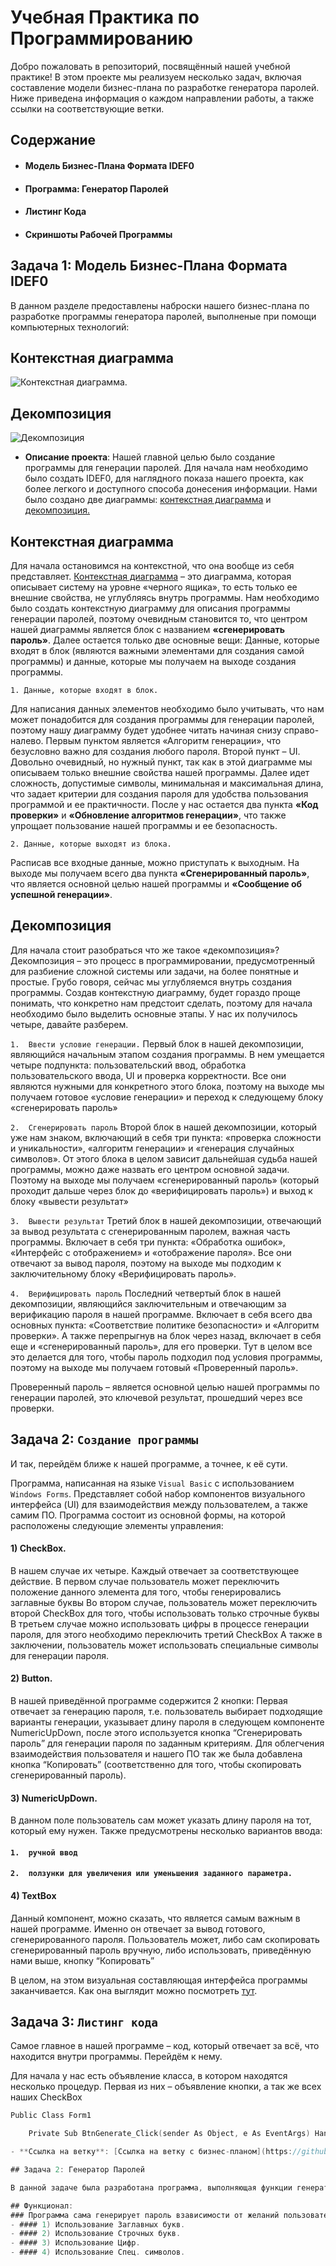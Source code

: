 # Учебная Практика по Программированию

Добро пожаловать в репозиторий, посвящённый нашей учебной практике! В этом проекте мы реализуем несколько задач, включая составление модели бизнес-плана по разработке генератора паролей. Ниже приведена информация о каждом направлении работы, а также ссылки на соответствующие ветки.

## Содержание

- #### Модель Бизнес-Плана Формата IDEF0
- #### Программа: Генератор Паролей
- #### Листинг Кода
- #### Скриншоты Рабочей Программы

## Задача 1: Модель Бизнес-Плана Формата IDEF0

В данном разделе предоставлены наброски нашего бизнес-плана по разработке программы генератора паролей, выполненые при помощи компьютерных технологий:

## Контекстная диаграмма
![Контекстная диаграмма](https://github.com/meowqqhxd/ychebnaya/blob/main/1.jpg).

## Декомпозиция
![Декомпозиция](https://github.com/meowqqhxd/ychebnaya/blob/main/2.jpg)




- **Описание проекта**: 
Нашей главной целью было создание программы для генерации паролей. Для начала нам необходимо было создать IDEF0, для наглядного показа нашего проекта, как более легкого и доступного способа донесения информации. 
Нами было создано две диаграммы: [контекстная диаграмма](https://github.com/IvanVolkogonov/y4ebnaya_pr/blob/main/Compoziciya.png) и [декомпозиция.](https://github.com/IvanVolkogonov/y4ebnaya_pr/blob/main/Decompoziciya.png)

## Контекстная диаграмма

 Для начала остановимся на контекстной, что она вообще из себя представляет. [Контекстная диаграмма](https://github.com/IvanVolkogonov/y4ebnaya_pr/blob/main/Compoziciya.png) – это диаграмма, которая описывает систему на уровне «черного ящика», то есть только ее внешние свойства, не углубляясь внутрь программы. Нам необходимо было создать контекстную диаграмму для описания программы генерации паролей, поэтому очевидным становится то, что центром нашей диаграммы является блок с названием **«сгенерировать пароль»**. Далее остается только две основные вещи:
Данные, которые входят в блок (являются важными элементами для создания самой программы) и данные, которые мы получаем на выходе создания программы.

```1. Данные, которые входят в блок.```

Для написания данных элементов необходимо было учитывать, что нам может понадобится для создания программы для генерации паролей, поэтому нашу диаграмму будет удобнее читать начиная снизу справо-налево. Первым пунктом является «Алгоритм генерации», что безусловно важно для создания любого пароля. Второй пункт – UI. Довольно очевидный, но нужный пункт, так как в этой диаграмме мы описываем только внешние свойства нашей программы. Далее идет сложность, допустимые символы, минимальная и максимальная длина, что задает критерии для создания пароля для удобства пользования программой и ее практичности. После у нас остается два пункта **«Код проверки»** и **«Обновление алгоритмов генерации»**, что также упрощает пользование нашей программы и ее безопасность. 

```2. Данные, которые выходят из блока.```

Расписав все входные данные, можно приступать к выходным. На выходе мы получаем всего два пункта **«Сгенерированный пароль»**, что является основной целью нашей программы и **«Сообщение об успешной генерации»**.

## Декомпозиция

Для начала стоит разобраться что же такое «декомпозиция»?
Декомпозиция – это процесс в программировании, предусмотренный для разбиение сложной системы или задачи, на более понятные и простые. Грубо говоря, сейчас мы углубляемся внутрь создания программы. 
Создав контекстную диаграмму, будет гораздо проще понимать, что конкретно нам предстоит сделать, поэтому для начала необходимо было выделить основные этапы. У нас их получилось четыре, давайте разберем.

```1.  Ввести условие генерации.```
Первый блок в нашей декомпозиции, являющийся начальным этапом создания программы. В нем умещается четыре подпункта: пользовательский ввод, обработка пользовательского ввода, UI и проверка корректности. Все они являются нужными для конкретного этого блока, поэтому на выходе мы получаем готовое «условие генерации» и переход к следующему блоку «сгенерировать пароль»

```2.  Сгенерировать пароль```
Второй блок в нашей декомпозиции, который уже нам знаком, включающий в себя три пункта: «проверка сложности и уникальности», «алгоритм генерации» и «генерация случайных символов». От этого блока в целом зависит дальнейшая судьба нашей программы, можно даже назвать его центром основной задачи. Поэтому на выходе мы получаем «сгенерированный пароль» (который проходит дальше через блок до «верифицировать пароль») и выход к блоку «вывести результат»

```3.  Вывести результат```
Третий блок в нашей декомпозиции, отвечающий за вывод результата с сгенерированным паролем, важная часть программы. Включает в себя три пункта: «Обработка ошибок», «Интерфейс с отображением» и «отображение пароля». Все они отвечают за вывод пароля, поэтому на выходе мы подходим к заключительному блоку «Верифицировать пароль».

```4.  Верифицировать пароль```
Последний четвертый блок в нашей декомпозиции, являющийся заключительным и отвечающим за верификацию пароля в нашей программе. Включает в себя всего два основных пункта: «Соответствие политике безопасности» и «Алгоритм проверки». А также перепрыгнув на блок через назад, включает в себя еще и «сгенерированный пароль», для его проверки. Тут в целом все это делается для того, чтобы пароль подходил под условия программы, поэтому на выходе мы получаем готовый «Проверенный пароль».

Проверенный пароль – является основной целью нашей программы по генерации паролей, это ключевой результат, прошедший через все проверки.

## Задача 2: **``Создание программы``**

И так, перейдём ближе к нашей программе, а точнее, к её сути. 

Программа, написанная на языке ``Visual Basic`` с использованием ``Windows Forms``.
Представляет собой набор компонентов визуального интерфейса (UI) для взаимодействия между пользователем, а также самим ПО.
Программа состоит из основной формы, на которой расположены следующие элементы управления:

#### **1) CheckBox**.
В нашем случае их четыре. Каждый отвечает за соответствующее действие. В первом случае пользователь может переключить положение данного элемента для того, чтобы генерировались заглавные буквы
Во втором случае, пользователь может переключить второй CheckBox для того, чтобы использовать только строчные буквы
В третьем случае можно использовать цифры в процессе генерации пароля, для этого необходимо переключить третий CheckBox
А также в заключении, пользователь может использовать специальные символы для генерации пароля.

#### **2) Button**.
В нашей приведённой программе содержится 2 кнопки:
Первая отвечает за генерацию пароля, т.е. пользователь выбирает подходящие варианты генерации, указывает длину пароля в следующем компоненте NumericUpDown, после этого используется кнопка “Сгенерировать пароль” для генерации пароля по заданным критериям.
Для облегчения взаимодействия пользователя и нашего ПО так же была добавлена кнопка “Копировать” (соответственно для того, чтобы скопировать сгенерированный пароль).

#### **3) NumericUpDown**.

В данном поле пользователь сам может указать длину пароля на тот, который ему нужен.
Также предусмотрены несколько вариантов ввода:
#### ```1.  ручной ввод```
#### ```2.  ползунки для увеличения или уменьшения заданного параметра.```

#### **4)  TextBox**
Данный компонент, можно сказать, что является самым важным в нашей программе. Именно он отвечает за вывод готового, сгенерированного пароля.
Пользователь может, либо сам скопировать сгенерированный пароль вручную, либо использовать, приведённую нами выше, кнопку “Копировать”

В целом, на этом визуальная составляющая интерфейса программы заканчивается. Как она выглядит можно посмотреть [тут](https://github.com/IvanVolkogonov/y4ebnaya_pr/blob/WorkProgrammPhoto/Form.png).

## Задача 3: **``Листинг кода``**

Самое главное в нашей программе – код, который отвечает за всё, что находится внутри программы. Перейдём к нему.

Для начала у нас есть объявление класса, в котором находятся несколько процедур.
Первая из них – объявление кнопки, а так же всех наших CheckBox

```go
Public Class Form1

    Private Sub BtnGenerate_Click(sender As Object, e As EventArgs) Handles BtnGenerate.Clickе проверки.

- **Ссылка на ветку**: [Ссылка на ветку с бизнес-планом](https://github.com/meowqqhxd/nt/tree/main)

## Задача 2: Генератор Паролей

В данной задаче была разработана программа, выполняющая функции генератора паролей. Она позволяет генерировать безопасные и случайные пароли.

## Функционал: 
### Программа сама генерирует пароль взависимости от желаний пользователя. Пользователь сам может выбирать какой вид пароль будет иметь в итоге. Существует несколько переключателей:
- #### 1) Использование Заглавных букв.
- #### 2) Использование Строчных букв.
- #### 3) Использование Цифр.
- #### 4) Использование Спец. символов.
